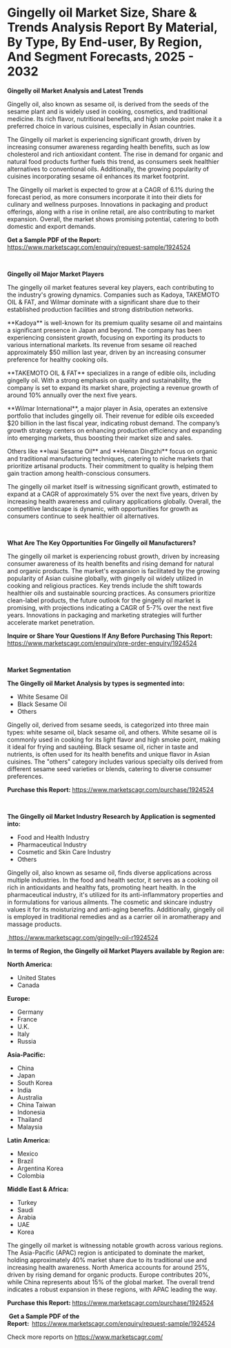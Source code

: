 <p><h1>Gingelly oil Market Size, Share & Trends Analysis Report By Material, By Type, By End-user, By Region, And Segment Forecasts, 2025 - 2032</h1></p><p><strong>Gingelly oil Market Analysis and Latest Trends</strong></p>
<p><p>Gingelly oil, also known as sesame oil, is derived from the seeds of the sesame plant and is widely used in cooking, cosmetics, and traditional medicine. Its rich flavor, nutritional benefits, and high smoke point make it a preferred choice in various cuisines, especially in Asian countries.</p><p>The Gingelly oil market is experiencing significant growth, driven by increasing consumer awareness regarding health benefits, such as low cholesterol and rich antioxidant content. The rise in demand for organic and natural food products further fuels this trend, as consumers seek healthier alternatives to conventional oils. Additionally, the growing popularity of cuisines incorporating sesame oil enhances its market footprint.</p><p>The Gingelly oil market is expected to grow at a CAGR of 6.1% during the forecast period, as more consumers incorporate it into their diets for culinary and wellness purposes. Innovations in packaging and product offerings, along with a rise in online retail, are also contributing to market expansion. Overall, the market shows promising potential, catering to both domestic and export demands.</p></p>
<p><strong>Get a Sample PDF of the Report:&nbsp;</strong> <a href="https://www.marketscagr.com/enquiry/request-sample/1924524?utm_campaign=2014&utm_medium=2&utm_source=Github&utm_content=ia&utm_term=14012025&utm_id=gingelly-oil">https://www.marketscagr.com/enquiry/request-sample/1924524</a></p>
<p>&nbsp;</p>
<p><strong>Gingelly oil Major Market Players</strong></p>
<p><p>The gingelly oil market features several key players, each contributing to the industry's growing dynamics. Companies such as Kadoya, TAKEMOTO OIL & FAT, and Wilmar dominate with a significant share due to their established production facilities and strong distribution networks.</p><p>**Kadoya** is well-known for its premium quality sesame oil and maintains a significant presence in Japan and beyond. The company has been experiencing consistent growth, focusing on exporting its products to various international markets. Its revenue from sesame oil reached approximately $50 million last year, driven by an increasing consumer preference for healthy cooking oils.</p><p>**TAKEMOTO OIL & FAT** specializes in a range of edible oils, including gingelly oil. With a strong emphasis on quality and sustainability, the company is set to expand its market share, projecting a revenue growth of around 10% annually over the next five years.</p><p>**Wilmar International**, a major player in Asia, operates an extensive portfolio that includes gingelly oil. Their revenue for edible oils exceeded $20 billion in the last fiscal year, indicating robust demand. The company’s growth strategy centers on enhancing production efficiency and expanding into emerging markets, thus boosting their market size and sales.</p><p>Others like **Iwai Sesame Oil** and **Henan Dingzhi** focus on organic and traditional manufacturing techniques, catering to niche markets that prioritize artisanal products. Their commitment to quality is helping them gain traction among health-conscious consumers.</p><p>The gingelly oil market itself is witnessing significant growth, estimated to expand at a CAGR of approximately 5% over the next five years, driven by increasing health awareness and culinary applications globally. Overall, the competitive landscape is dynamic, with opportunities for growth as consumers continue to seek healthier oil alternatives.</p></p>
<p>&nbsp;</p>
<p><strong>What Are The Key Opportunities For Gingelly oil Manufacturers?</strong></p>
<p><p>The gingelly oil market is experiencing robust growth, driven by increasing consumer awareness of its health benefits and rising demand for natural and organic products. The market's expansion is facilitated by the growing popularity of Asian cuisine globally, with gingelly oil widely utilized in cooking and religious practices. Key trends include the shift towards healthier oils and sustainable sourcing practices. As consumers prioritize clean-label products, the future outlook for the gingelly oil market is promising, with projections indicating a CAGR of 5-7% over the next five years. Innovations in packaging and marketing strategies will further accelerate market penetration.</p></p>
<p><strong>Inquire or Share Your Questions If Any Before Purchasing This Report:</strong> <a href="https://www.marketscagr.com/enquiry/pre-order-enquiry/1924524?utm_campaign=2014&utm_medium=2&utm_source=Github&utm_content=ia&utm_term=14012025&utm_id=gingelly-oil">https://www.marketscagr.com/enquiry/pre-order-enquiry/1924524</a></p>
<p>&nbsp;</p>
<p><strong>Market Segmentation</strong></p>
<p><strong>The Gingelly oil Market Analysis by types is segmented into:</strong></p>
<p><ul><li>White Sesame Oil</li><li>Black Sesame Oil</li><li>Others</li></ul></p>
<p><p>Gingelly oil, derived from sesame seeds, is categorized into three main types: white sesame oil, black sesame oil, and others. White sesame oil is commonly used in cooking for its light flavor and high smoke point, making it ideal for frying and sautéing. Black sesame oil, richer in taste and nutrients, is often used for its health benefits and unique flavor in Asian cuisines. The "others" category includes various specialty oils derived from different sesame seed varieties or blends, catering to diverse consumer preferences.</p></p>
<p><strong>Purchase this Report:&nbsp;</strong><a href="https://www.marketscagr.com/purchase/1924524?utm_campaign=2014&utm_medium=2&utm_source=Github&utm_content=ia&utm_term=14012025&utm_id=gingelly-oil">https://www.marketscagr.com/purchase/1924524</a></p>
<p>&nbsp;</p>
<p><strong>The Gingelly oil Market Industry Research by Application is segmented into:</strong></p>
<p><ul><li>Food and Health Industry</li><li>Pharmaceutical Industry</li><li>Cosmetic and Skin Care Industry</li><li>Others</li></ul></p>
<p><p>Gingelly oil, also known as sesame oil, finds diverse applications across multiple industries. In the food and health sector, it serves as a cooking oil rich in antioxidants and healthy fats, promoting heart health. In the pharmaceutical industry, it's utilized for its anti-inflammatory properties and in formulations for various ailments. The cosmetic and skincare industry values it for its moisturizing and anti-aging benefits. Additionally, gingelly oil is employed in traditional remedies and as a carrier oil in aromatherapy and massage products.</p></p>
<p><a href="https://www.marketscagr.com/gingelly-oil-r1924524?utm_campaign=2014&utm_medium=2&utm_source=Github&utm_content=ia&utm_term=14012025&utm_id=gingelly-oil">&nbsp;https://www.marketscagr.com/gingelly-oil-r1924524</a></p>
<p><strong>In terms of Region, the Gingelly oil Market Players available by Region are:</strong></p>
<p>
    <p> <strong> North America: </strong>
        <ul>
            <li>United States</li>
            <li>Canada</li>
        </ul>
        </p> 
    <p> <strong> Europe: </strong>
        <ul>
            <li>Germany</li>
            <li>France</li>
            <li>U.K.</li>
            <li>Italy</li>
            <li>Russia</li>
        </ul>
        </p> 
    <p> <strong> Asia-Pacific: </strong>
        <ul>
            <li>China</li>
            <li>Japan</li>
            <li>South Korea</li>
            <li>India</li>
            <li>Australia</li>
            <li>China Taiwan</li>
            <li>Indonesia</li>
            <li>Thailand</li>
            <li>Malaysia</li>
        </ul>
        </p> 
    <p> <strong> Latin America: </strong>
        <ul>
            <li>Mexico</li>
            <li>Brazil</li>
            <li>Argentina Korea</li>
            <li>Colombia</li>
        </ul>
        </p> 
    <p> <strong> Middle East & Africa: </strong>
        <ul>
            <li>Turkey</li>
            <li>Saudi</li>
            <li>Arabia</li>
            <li>UAE</li>
            <li>Korea</li>
        </ul>
    </p>
    </p>
<p><p>The gingelly oil market is witnessing notable growth across various regions. The Asia-Pacific (APAC) region is anticipated to dominate the market, holding approximately 40% market share due to its traditional use and increasing health awareness. North America accounts for around 25%, driven by rising demand for organic products. Europe contributes 20%, while China represents about 15% of the global market. The overall trend indicates a robust expansion in these regions, with APAC leading the way.</p></p>
<p><strong>Purchase this Report: </strong><a href="https://www.marketscagr.com/purchase/1924524?utm_campaign=2014&utm_medium=2&utm_source=Github&utm_content=ia&utm_term=14012025&utm_id=gingelly-oil">https://www.marketscagr.com/purchase/1924524</a></p>
<p>&nbsp;<strong>Get a Sample PDF of the Report:&nbsp;&nbsp;</strong><a href="https://www.marketscagr.com/enquiry/request-sample/1924524?utm_campaign=2014&utm_medium=2&utm_source=Github&utm_content=ia&utm_term=14012025&utm_id=gingelly-oil">https://www.marketscagr.com/enquiry/request-sample/1924524</a></p>
<p><strong></strong></p>
<p>Check more reports on <a href="https://www.marketscagr.com/?utm_campaign=2014&utm_medium=2&utm_source=Github&utm_content=ia&utm_term=14012025&utm_id=gingelly-oil">https://www.marketscagr.com/</a></p>